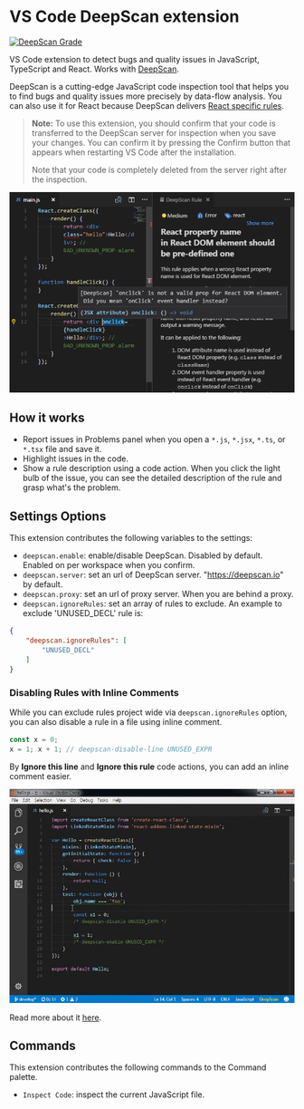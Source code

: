# VS Code DeepScan extension

[![DeepScan Grade](https://deepscan.io/api/projects/488/branches/750/badge/grade.png)](https://deepscan.io/dashboard/#view=project&pid=488&bid=750)

VS Code extension to detect bugs and quality issues in JavaScript, TypeScript and React. Works with [DeepScan](https://deepscan.io).

DeepScan is a cutting-edge JavaScript code inspection tool that helps you to find bugs and quality issues more precisely by data-flow analysis. You can also use it for React because DeepScan delivers [React specific rules](https://deepscan.io/docs/rules/#react).

> **Note:**
> To use this extension, you should confirm that your code is transferred to the DeepScan server for inspection when you save your changes.
> You can confirm it by pressing the Confirm button that appears when restarting VS Code after the installation.
>
> Note that your code is completely deleted from the server right after the inspection.

![Navigation](deepscan/resources/preview.png)

## How it works

- Report issues in Problems panel when you open a `*.js`, `*.jsx`, `*.ts`, or `*.tsx` file and save it.
- Highlight issues in the code.
- Show a rule description using a code action. When you click the light bulb of the issue, you can see the detailed description of the rule and grasp what's the problem.

## Settings Options

This extension contributes the following variables to the settings:

- `deepscan.enable`: enable/disable DeepScan. Disabled by default. Enabled on per workspace when you confirm.
- `deepscan.server`: set an url of DeepScan server. "https://deepscan.io" by default.
- `deepscan.proxy`: set an url of proxy server. When you are behind a proxy.
- `deepscan.ignoreRules`: set an array of rules to exclude.
  An example to exclude 'UNUSED_DECL' rule is:
```json
{
    "deepscan.ignoreRules": [
        "UNUSED_DECL"
    ]
}
```

### Disabling Rules with Inline Comments

While you can exclude rules project wide via `deepscan.ignoreRules` option, you can also disable a rule in a file using inline comment.
```javascript
const x = 0;
x = 1; x + 1; // deepscan-disable-line UNUSED_EXPR
```

By **Ignore this line** and **Ignore this rule** code actions, you can add an inline comment easier.

![Disabling rules](deepscan/resources/disabling-rules.gif)

Read more about it [here](https://deepscan.io/docs/get-started/disabling-rules/).

## Commands

This extension contributes the following commands to the Command palette.

- `Inspect Code`: inspect the current JavaScript file.
